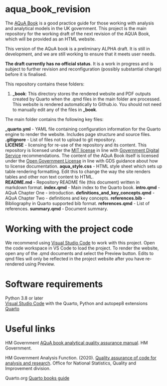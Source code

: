 # aqua_book_revision

The [AQuA Book](https://www.gov.uk/government/publications/the-aqua-book-guidance-on-producing-quality-analysis-for-government) is a good practice guide for those working with analysis and analytical models in the UK government. This project is the main repository for the working draft of the next revision of the AQUA Book, which will be provided as an HTML website.

This version of the AQuA book is a preliminary ALPHA draft.  It is still in development, and we are still working to ensure that it meets user needs. 

**The draft currently has no official status**. It is a work in progress and is subject to further revision and reconfiguration (possibly substantial change) before it is finalised. 

This repository contains these folders:  
 
1) **_book**: This directory stores the rendered website and PDF outputs created by Quarto when the .qmd files in the main folder are processed. This website is rendered automatically to Github.io. You should not need to manually edit any of the files in **_book**.

The main folder contains the following key files:

**_quarto.yml** - YAML file containing configuration information for the Quarto engine to render the website. Includes page structure and source files.    
**.gitignore** - List of files not to upload to git repository.   
**LICENSE** - licensing for re-use of the repository and its content. This repository is licensed under the [MIT license](https://opensource.org/license/MIT) in line with [Government Digital Service](https://gds-way.digital.cabinet-office.gov.uk/manuals/licensing.html) recommendations. The content of the AQuA Book itself is licensed under the [Open Government License](https://www.nationalarchives.gov.uk/doc/open-government-licence/version/3/) in line with GDS guidance about how to license documentation.
**aqua_style.css** - HTML style sheet which sets up table rendering formatting. Edit this to change the way the site renders tables and other non text content to HTML.       
**README.md** - Repository README file (this document) written in markdown format.
**index.qmd** - Main index to the Quarto book.
**intro.qmd** - AQuA Chapter One - introduction.
**definitions_and_key_concepts.qmd** - AQuA Chapter Two - definitions and key concepts.
**references.bib** - Bibliography in Quarto supported bib format.
**references.qmd** - List of references.
**summary.qmd** - Document summary.

# Working with the project code

We recommend using [Visual Studio Code](https://code.visualstudio.com/) to work with this project. Open the code workspace in VS Code to load the project. To render the website, open any of the .qmd documents and select the Preview button. Edits to qmd files will only be reflected in the project website after you have re-rendered using Preview.

# Software requirements  
Python 3.8 or later    
[Visual Studio Code](https://code.visualstudio.com/) with the Quarto, Python and autopep8 extensions    
[Quarto](https://quarto.org/docs/get-started/)

# Useful links
HM Government [AQuA book analytical quality assurance manual](https://www.gov.uk/government/publications/the-aqua-book-guidance-on-producing-quality-analysis-for-government). HM Government.

HM Government Analysis Function. (2020). [Quality assurance of code for analysis and research](https://best-practice-and-impact.github.io/qa-of-code-guidance/ ). Office for National Statistics, Quality and Improvement division.

Quarto.org [Quarto books guide](https://quarto.org/docs/books/)